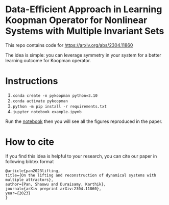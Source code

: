# Data-Efficient Approach in Learning Koopman Operator for Nonlinear Systems with Multiple Invariant Sets
This repo contains code for https://arxiv.org/abs/2304.11860

The idea is simple: you can leverage symmetry in your system for a better learning outcome for Koopman operator. 

# Instructions

1. `conda create -n pykoopman python=3.10`
2. `conda activate pykoopman`
3. `python -m pip install -r requirements.txt`
4. `jupyter notebook example.ipynb`

Run the [notebook](https://github.com/pswpswpsw/multiple-attractor-koopman/blob/main/example.ipynb) then you will see all the figures reproduced in the paper. 

# How to cite

If you find this idea is helpful to your research, you can cite our paper in following bibtex format

   ```
@article{pan2023lifting,
  title={On the lifting and reconstruction of dynamical systems with multiple attractors},
  author={Pan, Shaowu and Duraisamy, Karthik},
  journal={arXiv preprint arXiv:2304.11860},
  year={2023}
}
   ```



